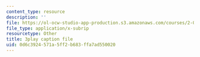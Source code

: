 ```yaml
---
content_type: resource
description: ''
file: https://ol-ocw-studio-app-production.s3.amazonaws.com/courses/2-003sc-engineering-dynamics-fall-2011/0d6c3924571a5ff2b683ffa7ad550020_zNCBDrnT05E.vtt
file_type: application/x-subrip
resourcetype: Other
title: 3play caption file
uid: 0d6c3924-571a-5ff2-b683-ffa7ad550020
---
```

